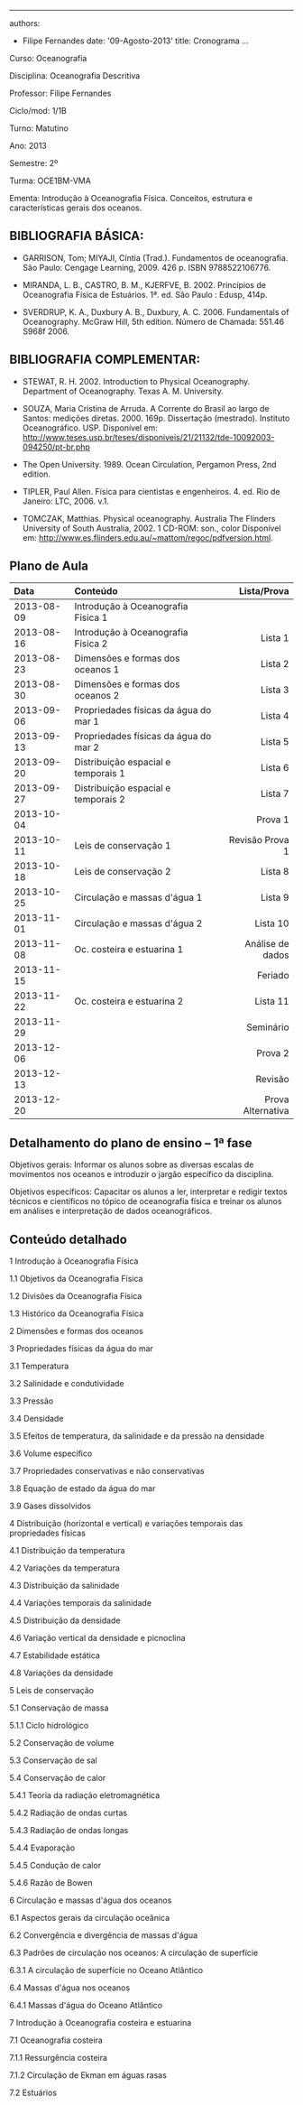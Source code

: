 <!-- pandoc --latex-engine=xelatex --mathjax --smart --normalize --standalone --highlight-style=pygments --webtex --from markdown cronograma.md --to latex --output cronograma.pdf -->

---
authors:
- Filipe Fernandes
date: '09-Agosto-2013'
title: Cronograma
...

Curso: Oceanografia

Disciplina: Oceanografia Descritiva

Professor: Filipe Fernandes

Ciclo/mod: 1/1B

Turno: Matutino

Ano: 2013

Semestre: 2º

Turma: OCE1BM-VMA

Ementa:
Introdução à Oceanografia Física. Conceitos, estrutura e características gerais
dos oceanos.

BIBLIOGRAFIA BÁSICA:
--------------------

* GARRISON, Tom; MIYAJI, Cíntia (Trad.). Fundamentos de oceanografia. São Paulo: Cengage Learning, 2009. 426 p. ISBN 9788522106776.

* MIRANDA, L. B., CASTRO, B. M., KJERFVE, B. 2002. Princípios de Oceanografia Física de Estuários. 1ª. ed. São Paulo : Edusp, 414p.

* SVERDRUP, K. A., Duxbury A. B., Duxbury, A. C. 2006. Fundamentals of Oceanography. McGraw Hill, 5th edition. Número de Chamada: 551.46 S968f 2006.


BIBLIOGRAFIA COMPLEMENTAR:
--------------------------
* STEWAT, R. H. 2002. Introduction to Physical Oceanography. Department of Oceanography. Texas A. M. University.

* SOUZA, Maria Cristina de Arruda. A Corrente do Brasil ao largo de Santos: medições diretas. 2000. 169p. Dissertação (mestrado). Instituto Oceanográfico. USP. Disponível em: http://www.teses.usp.br/teses/disponiveis/21/21132/tde-10092003-094250/pt-br.php

* The Open University. 1989. Ocean Circulation, Pergamon Press, 2nd edition.

* TIPLER, Paul Allen.  Física para cientistas e engenheiros.  4. ed. Rio de Janeiro:  LTC,  2006. v.1.

* TOMCZAK, Matthias.  Physical oceanography.   Australia  The Flinders University of South Australia,  2002. 1 CD-ROM:  son., color  Disponível em: http://www.es.flinders.edu.au/~mattom/regoc/pdfversion.html.


Plano de Aula
-------------

| Data          | Conteúdo                              | Lista/Prova         |
|:------------- |:--------------------------------------| -------------------:|
| 2013-08-09    | Introdução à Oceanografia Física 1    |                     |
| 2013-08-16    | Introdução à Oceanografia Física 2    | Lista 1             |
| 2013-08-23    | Dimensões e formas dos oceanos 1      | Lista 2             |
| 2013-08-30    | Dimensões e formas dos oceanos 2      | Lista 3             |
| 2013-09-06    | Propriedades físicas da água do mar 1 | Lista 4             |
| 2013-09-13    | Propriedades físicas da água do mar 2 | Lista 5             |
| 2013-09-20    | Distribuição espacial e temporais 1   | Lista 6             |
| 2013-09-27    | Distribuição espacial e temporais 2   | Lista 7             |
| 2013-10-04    |                                       | Prova 1             |
| 2013-10-11    | Leis de conservação 1                 | Revisão Prova 1     |
| 2013-10-18    | Leis de conservação 2                 | Lista 8             |
| 2013-10-25    | Circulação e massas d'água 1          | Lista 9             |
| 2013-11-01    | Circulação e massas d'água 2          | Lista 10            |
| 2013-11-08    | Oc. costeira e estuarina 1            | Análise de dados    |
| 2013-11-15    |                                       | Feriado             |
| 2013-11-22    | Oc. costeira e estuarina 2            | Lista 11            |
| 2013-11-29    |                                       | Seminário           |
| 2013-12-06    |                                       | Prova 2             |
| 2013-12-13    |                                       | Revisão             |
| 2013-12-20    |                                       | Prova Alternativa   |

Detalhamento do plano de ensino – 1ª fase
-----------------------------------------

Objetivos gerais:
Informar os alunos sobre as diversas escalas de movimentos nos oceanos e
introduzir o jargão específico da disciplina.

Objetivos específicos:
Capacitar os alunos a ler, interpretar e redigir textos técnicos e científicos
no tópico de oceanografia física e treinar os alunos em análises e
interpretação de dados oceanográficos.


Conteúdo detalhado
------------------

1 Introdução à Oceanografia Física

  1.1 Objetivos da Oceanografia Física

  1.2 Divisões da Oceanografia Física

  1.3 Histórico da Oceanografia Física

2 Dimensões e formas dos oceanos

3 Propriedades físicas da água do mar

  3.1 Temperatura

  3.2 Salinidade e condutividade

  3.3 Pressão

  3.4 Densidade

  3.5 Efeitos de temperatura, da salinidade e da pressão na densidade

  3.6 Volume específico

  3.7 Propriedades conservativas e não conservativas

  3.8 Equação de estado da água do mar

  3.9 Gases dissolvidos

4 Distribuição (horizontal e vertical) e variações temporais das propriedades físicas

  4.1 Distribuição da temperatura

  4.2 Variações da temperatura

  4.3 Distribuição da salinidade

  4.4 Variações temporais da salinidade

  4.5 Distribuição da densidade

  4.6 Variação vertical da densidade e picnoclina

  4.7 Estabilidade estática

  4.8 Variações da densidade

5 Leis de conservação

  5.1 Conservação de massa

  5.1.1 Ciclo hidrológico

  5.2 Conservação de volume

  5.3 Conservação de sal

  5.4 Conservação de calor

  5.4.1 Teoria da radiação eletromagnética

  5.4.2 Radiação de ondas curtas

  5.4.3 Radiação de ondas longas

  5.4.4 Evaporação

  5.4.5 Condução de calor

  5.4.6 Razão de Bowen

6 Circulação e massas d'água dos oceanos

  6.1 Aspectos gerais da circulação oceânica

  6.2 Convergência e divergência de massas d'água

  6.3 Padrões de circulação nos oceanos:  A circulação de superfície

  6.3.1 A circulação de superfície no Oceano Atlântico

  6.4 Massas d'água nos oceanos

  6.4.1 Massas d'água do Oceano Atlântico

7 Introdução à Oceanografia costeira e estuarina

  7.1 Oceanografia costeira

  7.1.1 Ressurgência costeira

  7.1.2 Circulação de Ekman em águas rasas

  7.2 Estuários
